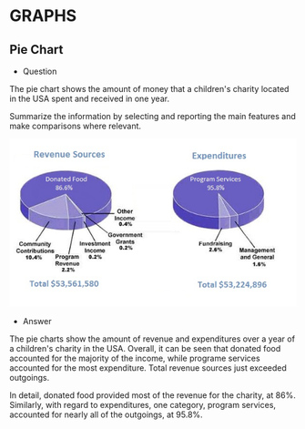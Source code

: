 # GRAPHS

## Pie Chart

- Question

The pie chart shows the amount of money that a children's charity located in the USA spent and received in one year.

Summarize the information by selecting and reporting the main features and make comparisons where relevant.

![Academic_IELTS_Writing_task_1_Sample_140](Academic_IELTS_Writing_task_1_Sample_140.png)

- Answer

The pie charts show the amount of revenue and expenditures over a year of a children's charity in the USA. Overall, it can be seen that 
donated food accounted for the majority of the income, while programe services accounted for the most expenditure. Total revenue sources
just exceeded outgoings.

In detail, donated food provided most of the revenue for the charity, at 86%. Similarly, with regard to expenditures, one category, 
program services, accounted for nearly all of the outgoings, at 95.8%.




